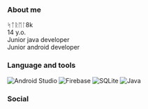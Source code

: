 ### About me
ᛋᛏᚱᛖᛚ8k<br>
14 y.o.<br>
Junior java developer<br>
Junior android developer<br>

### Language and tools
![Android Studio](https://img.shields.io/badge/-Android%20Studio-090909?style=for-the-badge&logo=Android%20studio)
![Firebase](https://img.shields.io/badge/-Firebase-090909?style=for-the-badge&logo=Firebase)
![SQLite](https://img.shields.io/badge/-SQLite-090909?style=for-the-badge&logo=SQLite&logoColor=%23126CFE)
![Java](https://img.shields.io/badge/-Java-090909?style=for-the-badge&logo=openJDK)

### Social
